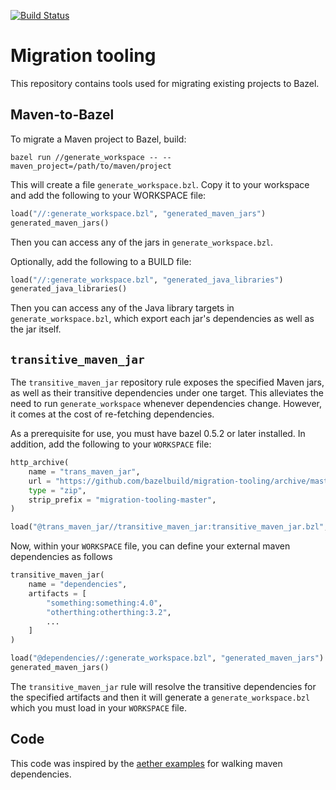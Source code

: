 [![Build Status](http://ci.bazel.io/buildStatus/icon?job=migration-tooling)](http://ci.bazel.io/job/migration-tooling)

# Migration tooling

This repository contains tools used for migrating existing projects to Bazel.

## Maven-to-Bazel

To migrate a Maven project to Bazel, build:

```
bazel run //generate_workspace -- --maven_project=/path/to/maven/project
```

This will create a file `generate_workspace.bzl`. Copy it to your workspace
and add the following to your WORKSPACE file:

``` python
load("//:generate_workspace.bzl", "generated_maven_jars")
generated_maven_jars()
```

Then you can access any of the jars in `generate_workspace.bzl`.

Optionally, add the following to a BUILD file:

``` python
load("//:generate_workspace.bzl", "generated_java_libraries")
generated_java_libraries()
```

Then you can access any of the Java library targets in `generate_workspace.bzl`,
which export each jar's dependencies as well as the jar itself.

## `transitive_maven_jar` 

The `transitive_maven_jar` repository rule exposes the specified Maven jars, as well as their transitive dependencies under one target. This alleviates the need to run
`generate_workspace` whenever dependencies change. However, it comes at the cost of re-fetching dependencies.

As a prerequisite for use, you must have bazel 0.5.2 or later installed. In addition, add the following to your `WORKSPACE` file: 

```python
http_archive(
	name = "trans_maven_jar",
	url = "https://github.com/bazelbuild/migration-tooling/archive/master.zip",
	type = "zip",
	strip_prefix = "migration-tooling-master",
)

load("@trans_maven_jar//transitive_maven_jar:transitive_maven_jar.bzl", "transitive_maven_jar")

```

Now, within your `WORKSPACE` file, you can define your external maven dependencies as follows

```python
transitive_maven_jar(
	name = "dependencies",
	artifacts = [
		"something:something:4.0",
		"otherthing:otherthing:3.2",
		...
	]
)

load("@dependencies//:generate_workspace.bzl", "generated_maven_jars")
generated_maven_jars()
```
The `transitive_maven_jar` rule will resolve the transitive dependencies for the specified artifacts and then it will generate a `generate_workspace.bzl` which you must load in your `WORKSPACE` file.

## Code
This code was inspired by the [aether examples](https://github.com/eclipse/aether-demo/blob/322fa556494335faaf3ad3b7dbe8f89aaaf6222d/aether-demo-snippets/src/main/java/org/eclipse/aether/examples/GetDependencyTree.java) for walking maven dependencies.
